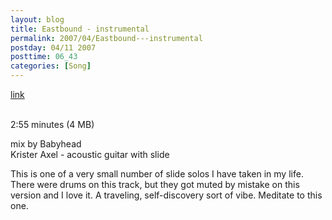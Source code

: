 ```yaml
---
layout: blog
title: Eastbound - instrumental
permalink: 2007/04/Eastbound---instrumental
postday: 04/11 2007
posttime: 06_43
categories: [Song]
---
```


<a href="http://kristeraxel.com/media/vault/01Eastbound.mp3">link</a>

<br />2:55 minutes (4 MB)<p>mix by Babyhead<br />
Krister Axel - acoustic guitar with slide</p>
<p>This is one of a very small number of slide solos I have taken in my life. There were drums on this track, but they got muted by mistake on this version and I love it. A traveling, self-discovery sort of vibe. Meditate to this one.</p>
